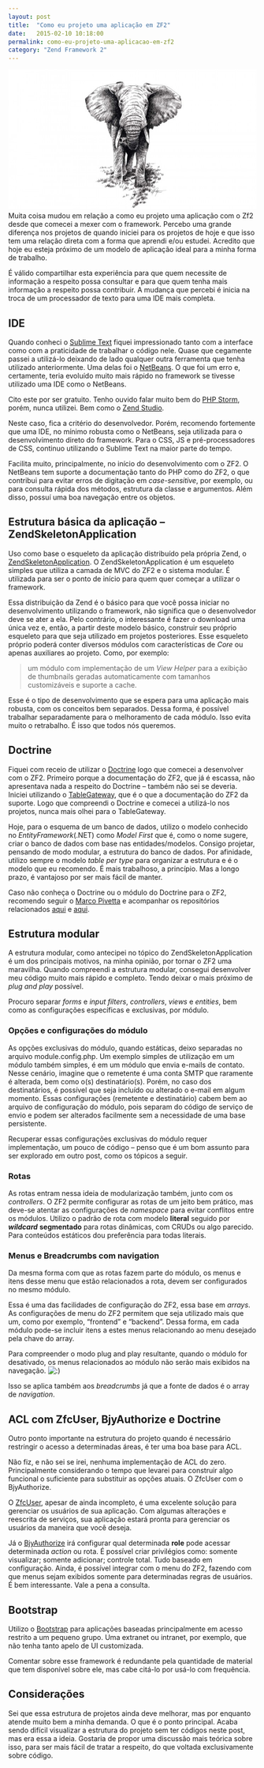 ```yaml
---
layout: post
title:  "Como eu projeto uma aplicação em ZF2"
date:   2015-02-10 10:18:00
permalink: como-eu-projeto-uma-aplicacao-em-zf2
category: "Zend Framework 2"
---
```


![Como eu projeto uma aplicação em ZF2](/assets/images/posts/zf2/elephant.jpg)
Muita coisa mudou em relação a como eu projeto uma aplicação com o Zf2 desde que comecei a mexer com o framework. Percebo uma grande diferença nos projetos de quando iniciei para os projetos de hoje e que isso tem uma relação direta com a forma que aprendi e/ou estudei. Acredito que hoje eu esteja próximo de um modelo de aplicação ideal para a minha forma de trabalho.

É válido compartilhar esta experiência para que quem necessite de informação a respeito possa consultar e para que quem tenha mais informação a respeito possa contribuir. A mudança que percebi é inicia na troca de um processador de texto para uma IDE mais completa.

## IDE

Quando conheci o [Sublime Text](http://www.sublimetext.com/) fiquei impressionado tanto com a interface como com a praticidade de trabalhar o código nele. Quase que cegamente passei a utilizá-lo deixando de lado qualquer outra ferramenta que tenha utilizado anteriormente. Uma delas foi o [NetBeans](https://netbeans.org/). O que foi um erro e, certamente, teria evoluído muito mais rápido no framework se tivesse utilizado uma IDE como o NetBeans.

Cito este por ser gratuito. Tenho ouvido falar muito bem do [PHP Storm](https://www.jetbrains.com/phpstorm/), porém, nunca utilizei. Bem como o [Zend Studio](http://www.zend.com/en/products/studio).

Neste caso, fica a critério do desenvolvedor. Porém, recomendo fortemente que uma IDE, no mínimo robusta como o NetBeans, seja utilizada para o desenvolvimento direto do framework. Para o CSS, JS e pré-processadores de CSS, continuo utilizando o Sublime Text na maior parte do tempo.

Facilita muito, principalmente, no início do desenvolvimento com o ZF2\. O NetBeans tem suporte a documentação tanto do PHP como do ZF2, o que contribui para evitar erros de digitação em _case-sensitive_, por exemplo, ou para consulta rápida dos métodos, estrutura da classe e argumentos. Além disso, possuí uma boa navegação entre os objetos.

## Estrutura básica da aplicação – ZendSkeletonApplication

Uso como base o esqueleto da aplicação distribuído pela própria Zend, o [ZendSkeletonApplication](https://github.com/zendframework/ZendSkeletonApplication). O ZendSkeletonApplication é um esqueleto simples que utiliza a camada de MVC do ZF2 e o sistema modular. É utilizada para ser o ponto de início para quem quer começar a utilizar o framework.

Essa distribuição da Zend é o básico para que você possa iniciar no desenvolvimento utilizando o framework, não significa que o desenvolvedor deve se ater a ela. Pelo contrário, o interessante é fazer o download uma única vez e, então, a partir deste modelo básico, construir seu próprio esqueleto para que seja utilizado em projetos posteriores. Esse esqueleto próprio poderá conter diversos módulos com características de _Core_ ou apenas auxiliares ao projeto. Como, por exemplo:

> um módulo com implementação de um _View Helper_ para a exibição de thumbnails geradas automaticamente com tamanhos customizáveis e suporte a cache.

Esse é o tipo de desenvolvimento que se espera para uma aplicação mais robusta, com os conceitos bem separados. Dessa forma, é possível trabalhar separadamente para o melhoramento de cada módulo. Isso evita muito o retrabalho. É isso que todos nós queremos.

## Doctrine

Fiquei com receio de utilizar o [Doctrine](http://www.doctrine-project.org/) logo que comecei a desenvolver com o ZF2\. Primeiro porque a documentação do ZF2, que já é escassa, não apresentava nada a respeito do Doctrine – também não sei se deveria. Iniciei utilizando o [TableGateway](https://zf2.readthedocs.org/en/latest/user-guide/database-and-models.html), que é o que a documentação do ZF2 da suporte. Logo que compreendi o Doctrine e comecei a utilizá-lo nos projetos, nunca mais olhei para o TableGateway.

Hoje, para o esquema de um banco de dados, utilizo o modelo conhecido no _EntityFramework_(.NET) como _Model First_ que é, como o nome sugere, criar o banco de dados com base nas entidades/modelos. Consigo projetar, pensando de modo modular, a estrutura do banco de dados. Por afinidade, utilizo sempre o modelo _table per type_ para organizar a estrutura e é o modelo que eu recomendo. É mais trabalhoso, a princípio. Mas a longo prazo, é vantajoso por ser mais fácil de manter.

Caso não conheça o Doctrine ou o módulo do Doctrine para o ZF2, recomendo seguir o [Marco Pivetta](https://twitter.com/ocramius) e acompanhar os repositórios relacionados [aqui](https://github.com/doctrine/DoctrineORMModule) e [aqui](https://github.com/doctrine/DoctrineModule).

## Estrutura modular

A estrutura modular, como antecipei no tópico do ZendSkeletonApplication é um dos principais motivos, na minha opinião, por tornar o ZF2 uma maravilha. Quando compreendi a estrutura modular, consegui desenvolver meu código muito mais rápido e completo. Tendo deixar o mais próximo de _plug and play_ possível.

Procuro separar _forms_ e _input filters_, _controllers_, _views_ e _entities_, bem como as configurações específicas e exclusivas, por módulo.

### Opções e configurações do módulo

As opções exclusivas do módulo, quando estáticas, deixo separadas no arquivo module.config.php. Um exemplo simples de utilização em um módulo também simples, é em um módulo que envia e-mails de contato. Nesse cenário, imagine que o remetente é uma conta SMTP que raramente é alterada, bem como o(s) destinatário(s). Porém, no caso dos destinatários, é possível que seja incluído ou alterado o e-mail em algum momento. Essas configurações (remetente e destinatário) cabem bem ao arquivo de configuração do módulo, pois separam do código de serviço de envio e podem ser alterados facilmente sem a necessidade de uma base persistente.

Recuperar essas configurações exclusivas do módulo requer implementação, um pouco de código – penso que é um bom assunto para ser explorado em outro post, como os tópicos a seguir.

### Rotas

As rotas entram nessa ideia de modularização também, junto com os _controllers_. O ZF2 permite configurar as rotas de um jeito bem prático, mas deve-se atentar as configurações de _namespace_ para evitar conflitos entre os módulos. Utilizo o padrão de rota com modelo **literal** seguido por **_wildcard_** **segmentado** para rotas dinâmicas, com CRUDs ou algo parecido. Para conteúdos estáticos dou preferência para todas literais.

### Menus e Breadcrumbs com navigation

Da mesma forma com que as rotas fazem parte do módulo, os menus e itens desse menu que estão relacionados a rota, devem ser configurados no mesmo módulo.

Essa é uma das facilidades de configuração do ZF2, essa base em _arrays_. As configurações de menu do ZF2 permitem que seja utilizado mais que um, como por exemplo, “frontend” e “backend”. Dessa forma, em cada módulo pode-se incluir itens a estes menus relacionando ao menu desejado pela chave do array.

Para compreender o modo plug and play resultante, quando o módulo for desativado, os menus relacionados ao módulo não serão mais exibidos na navegação. ![:)](http://dsalvagni.com.br/wp-includes/images/smilies/icon_smile.gif)

Isso se aplica também aos _breadcrumbs_ já que a fonte de dados é o array de _navigation_.

## ACL com ZfcUser, BjyAuthorize e Doctrine

Outro ponto importante na estrutura do projeto quando é necessário restringir o acesso a determinadas áreas, é ter uma boa base para ACL.

Não fiz, e não sei se irei, nenhuma implementação de ACL do zero. Principalmente considerando o tempo que levarei para construir algo funcional o suficiente para substituir as opções atuais. O ZfcUser com o BjyAuthorize.

O [ZfcUser](https://github.com/ZF-Commons/ZfcUser "Irá abrir em uma nova janela"), apesar de ainda incompleto, é uma excelente solução para gerenciar os usuários de sua aplicação. Com algumas alterações e reescrita de serviços, sua aplicação estará pronta para gerenciar os usuários da maneira que você deseja.

Já o [BjyAuthorize](https://github.com/bjyoungblood/BjyAuthorize "Irá abrir em uma nova janela") irá configurar qual determinada **role** pode acessar determinada _action_ ou rota. É possível criar privilégios como: somente visualizar; somente adicionar; controle total. Tudo baseado em configuração. Ainda, é possível integrar com o menu do ZF2, fazendo com que menus sejam exibidos somente para determinadas regras de usuários. É bem interessante. Vale a pena a consulta.

## Bootstrap

Utilizo o [Bootstrap](http://getbootstrap.com/ "Irá abrir em uma nova janela") para aplicações baseadas principalmente em acesso restrito a um pequeno grupo. Uma extranet ou intranet, por exemplo, que não tenha tanto apelo de UI customizada.

Comentar sobre esse framework é redundante pela quantidade de material que tem disponível sobre ele, mas cabe citá-lo por usá-lo com frequência.

## Considerações

Sei que essa estrutura de projetos ainda deve melhorar, mas por enquanto atende muito bem a minha demanda. O que é o ponto principal. Acaba sendo difícil visualizar a estrutura do projeto sem ter códigos neste post, mas era essa a ideia. Gostaria de propor uma discussão mais teórica sobre isso, para ser mais fácil de tratar a respeito, do que voltada exclusivamente sobre código.

